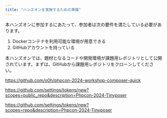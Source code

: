 ```yaml
---
title: "ハンズオンを実施するための準備"
---
```


本ハンズオンに参加するにあたって、参加者は次の要件を満たしている必要があります。

1. Dockerコンテナを利用可能な環境が用意できる
2. GitHubアカウントを持っている

本ハンズオンでは、題材となるコードや開発環境が課題用レポジトリとして公開されています。まずは、GitHubから課題用レポジトリをクローンしてください。

https://github.com/o0h/phpcon-2024-workshop-composer-quick



https://github.com/settings/tokens/new?scopes=public_repo&description=Phpcon-2024-Tinyposer

https://github.com/settings/tokens/new?scopes=repo&description=Phpcon-2024-Tinyposer
